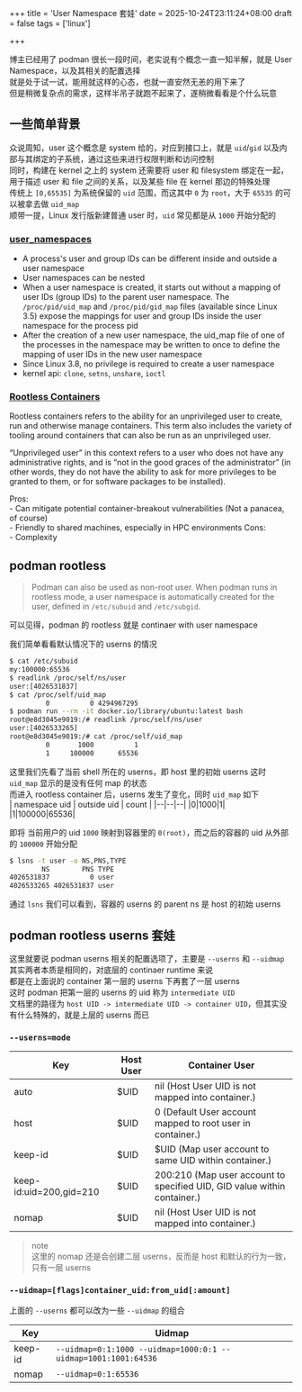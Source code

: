 +++
title = 'User Namespace 套娃'
date = 2025-10-24T23:11:24+08:00
draft = false
tags = ['linux']

+++

博主已经用了 podman 很长一段时间，老实说有个概念一直一知半解，就是 User Namespace，以及其相关的配置选择  
就是处于试一试，能用就这样的心态，也就一直安然无恙的用下来了  
但是稍微复杂点的需求，这样半吊子就跑不起来了，遂稍微看看是个什么玩意

## 一些简单背景

众说周知，user 这个概念是 system 给的，对应到接口上，就是 `uid`/`gid` 以及内部与其绑定的子系统，通过这些来进行权限判断和访问控制  
同时，构建在 kernel 之上的 system 还需要将 user 和 filesystem 绑定在一起，用于描述 user 和 file 之间的关系，以及某些 file 在 kernel 那边的特殊处理  
传统上 `[0,65535]` 为系统保留的 `uid` 范围，而这其中 `0` 为 `root`，大于 `65535` 的可以被拿去做 `uid_map`  
顺带一提，Linux 发行版新建普通 user 时，`uid` 常见都是从 `1000` 开始分配的 

### [user_namespaces](https://man7.org/linux/man-pages/man7/user_namespaces.7.html)
- A process's user and group IDs can be different inside and outside a user namespace  
- User namespaces can be nested  
- When a user namespace is created, it starts out without a mapping of user IDs (group IDs) to the parent user namespace.  The `/proc/pid/uid_map` and `/proc/pid/gid_map` files (available since Linux 3.5) expose the mappings for user and group IDs inside the user namespace for the process pid  
- After the creation of a new user namespace, the uid_map file of one of the processes in the namespace may be written to once to define the mapping of user IDs in the new user namespace  
- Since Linux 3.8, no privilege is required to create a user namespace  
- kernel api: `clone`, `setns`, `unshare`, `ioctl`  

### [Rootless Containers](https://rootlesscontaine.rs/)
Rootless containers refers to the ability for an unprivileged user to create, run and otherwise manage containers. This term also includes the variety of tooling around containers that can also be run as an unprivileged user.

“Unprivileged user” in this context refers to a user who does not have any administrative rights, and is “not in the good graces of the administrator” (in other words, they do not have the ability to ask for more privileges to be granted to them, or for software packages to be installed).

Pros:  
    - Can mitigate potential container-breakout vulnerabilities (Not a panacea, of course)  
    - Friendly to shared machines, especially in HPC environments
Cons:  
    - Complexity


## podman rootless
> Podman can also be used as non-root user. When podman runs in rootless mode, a user namespace is automatically created for the user, defined in `/etc/subuid` and `/etc/subgid`.

可以见得，podman 的 rootless 就是 continaer with user namespace  

我们简单看看默认情况下的 userns 的情况  
```bash
$ cat /etc/subuid       
my:100000:65536
$ readlink /proc/self/ns/user  
user:[4026531837]
$ cat /proc/self/uid_map 
         0          0 4294967295
$ podman run --rm -it docker.io/library/ubuntu:latest bash
root@e8d3045e9019:/# readlink /proc/self/ns/user
user:[4026533265]
root@e8d3045e9019:/# cat /proc/self/uid_map 
         0       1000          1
         1     100000      65536
```

这里我们先看了当前 shell 所在的 userns，即 host 里的初始 userns
这时 `uid_map` 显示的是没有任何 map 的状态  
而进入 rootless container 后，userns 发生了变化，同时 `uid_map` 如下  
| namespace uid | outside uid | count |
|--|--|--|
|0|1000|1|
|1|100000|65536|

即将 当前用户的 uid `1000` 映射到容器里的 `0(root)`，而之后的容器的 uid 从外部的 `100000` 开始分配

```bash
$ lsns -t user -o NS,PNS,TYPE
        NS        PNS TYPE
4026531837          0 user
4026533265 4026531837 user
```

通过 `lsns` 我们可以看到，容器的 userns 的 parent ns 是 host 的初始 userns

## podman rootless userns 套娃
这里就要说 podman userns 相关的配置选项了，主要是 `--userns` 和 `--uidmap`  
其实两者本质是相同的，对底层的 continaer runtime 来说  
都是在上面说的 container 第一层的 userns 下再套了一层 userns  
这时 podman 把第一层的 userns 的 uid 称为 `intermediate UID`  
文档里的路径为 `host UID -> intermediate UID -> container UID`，但其实没有什么特殊的，就是上层的 userns 而已  

### `--userns=mode`

| Key                     | Host User | Container User                                               |
| ----------------------- | --------- | ------------------------------------------------------------ |
| auto                    | $UID      | nil (Host User UID is not mapped into container.)            |
| host                    | $UID      | 0 (Default User account mapped to root user in container.)   |
| keep-id                 | $UID      | $UID (Map user account to same UID within container.)        |
| keep-id:uid=200,gid=210 | $UID      | 200:210 (Map user account to specified UID, GID value within container.) |
| nomap                   | $UID      | nil (Host User UID is not mapped into container.)            |

> note  
> 这里的 nomap 还是会创建二层 userns，反而是 host 和默认的行为一致，只有一层 userns

### `--uidmap=[flags]container_uid:from_uid[:amount]`
上面的 `--userns` 都可以改为一些 `--uidmap` 的组合  

|Key| Uidmap |
|--|--|
|keep-id| `--uidmap=0:1:1000 --uidmap=1000:0:1 --uidmap=1001:1001:64536`|
|nomap| `--uidmap=0:1:65536`|


